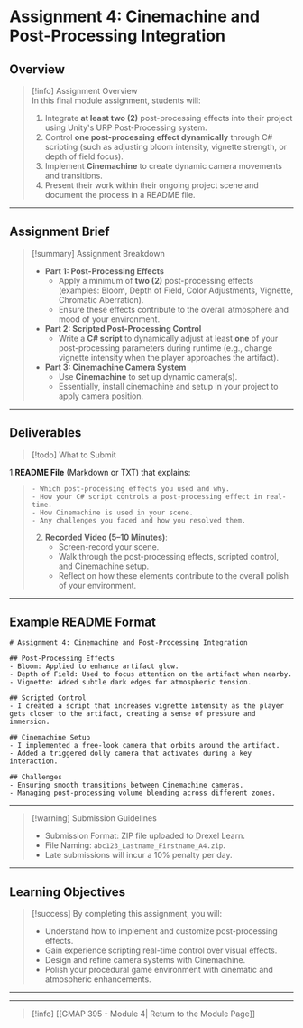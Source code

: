 # Assignment 4: Cinemachine and Post-Processing Integration

## Overview

> [!info] Assignment Overview  
> In this final module assignment, students will:
> 
> 1. Integrate **at least two (2)** post-processing effects into their project using Unity's URP Post-Processing system.
> 2. Control **one post-processing effect dynamically** through C# scripting (such as adjusting bloom intensity, vignette strength, or depth of field focus).
> 3. Implement **Cinemachine** to create dynamic camera movements and transitions.
> 4. Present their work within their ongoing project scene and document the process in a README file.

---

## Assignment Brief

> [!summary] Assignment Breakdown
> 
> - **Part 1: Post-Processing Effects**
>     - Apply a minimum of **two (2)** post-processing effects (examples: Bloom, Depth of Field, Color Adjustments, Vignette, Chromatic Aberration).
>     - Ensure these effects contribute to the overall atmosphere and mood of your environment.
> - **Part 2: Scripted Post-Processing Control**
>     - Write a **C# script** to dynamically adjust at least **one** of your post-processing parameters during runtime (e.g., change vignette intensity when the player approaches the artifact).
> - **Part 3: Cinemachine Camera System**
>     - Use **Cinemachine** to set up dynamic camera(s).
>     - Essentially, install cinemachine and setup in your project to apply camera position.

---

## Deliverables

> [!todo] What to Submit
> 
1.**README File** (Markdown or TXT) that explains:
>     - Which post-processing effects you used and why.
>     - How your C# script controls a post-processing effect in real-time.
>     - How Cinemachine is used in your scene.
>     - Any challenges you faced and how you resolved them.
> 2. **Recorded Video (5–10 Minutes)**:
>     - Screen-record your scene.
>     - Walk through the post-processing effects, scripted control, and Cinemachine setup.
>     - Reflect on how these elements contribute to the overall polish of your environment.

---

## Example README Format

```
# Assignment 4: Cinemachine and Post-Processing Integration

## Post-Processing Effects
- Bloom: Applied to enhance artifact glow.
- Depth of Field: Used to focus attention on the artifact when nearby.
- Vignette: Added subtle dark edges for atmospheric tension.

## Scripted Control
- I created a script that increases vignette intensity as the player gets closer to the artifact, creating a sense of pressure and immersion.

## Cinemachine Setup
- I implemented a free-look camera that orbits around the artifact.
- Added a triggered dolly camera that activates during a key interaction.

## Challenges
- Ensuring smooth transitions between Cinemachine cameras.
- Managing post-processing volume blending across different zones.
```

---

> [!warning] Submission Guidelines
> 
> - Submission Format: ZIP file uploaded to Drexel Learn.
> - File Naming: `abc123_Lastname_Firstname_A4.zip`.
> - Late submissions will incur a 10% penalty per day.

---

## Learning Objectives

> [!success] By completing this assignment, you will:
> 
> - Understand how to implement and customize post-processing effects.
> - Gain experience scripting real-time control over visual effects.
> - Design and refine camera systems with Cinemachine.
> - Polish your procedural game environment with cinematic and atmospheric enhancements.

---
---
> [!info] [[GMAP 395 - Module 4| Return to the Module Page]]